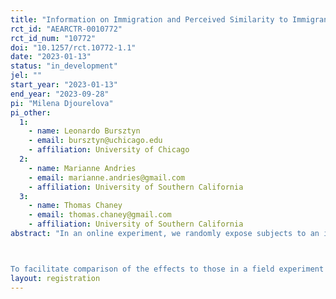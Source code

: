 ```yaml
---
title: "Information on Immigration and Perceived Similarity to Immigrants"
rct_id: "AEARCTR-0010772"
rct_id_num: "10772"
doi: "10.1257/rct.10772-1.1"
date: "2023-01-13"
status: "in_development"
jel: ""
start_year: "2023-01-13"
end_year: "2023-09-28"
pi: "Milena Djourelova"
pi_other:
  1:
    - name: Leonardo Bursztyn
    - email: bursztyn@uchicago.edu
    - affiliation: University of Chicago
  2:
    - name: Marianne Andries
    - email: marianne.andries@gmail.com
    - affiliation: University of Southern California
  3:
    - name: Thomas Chaney
    - email: thomas.chaney@gmail.com
    - affiliation: University of Southern California
abstract: "In an online experiment, we randomly expose subjects to an information treatment on unauthorized immigration to the US. We study how this information treatment affects perceived similarity to unauthorized immigrants and views on unauthorized immigration.

To facilitate comparison of the effects to those in a field experiment containing an identical information treatment (AEARCTR-0009194), we will also reweight the online sample to match demographics in the field (incl. age, gender, share Hispanic, share liberal), or alternatively, to match national averages."
layout: registration
---
```


